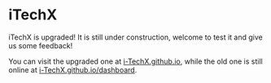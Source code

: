 # iTechX
iTechX is upgraded! It is still under construction, welcome to test it and give us some feedback!

You can visit the upgraded one at [i-TechX.github.io](//i-TechX.github.io), while the old one is still online at [i-TechX.github.io/dashboard](//i-TechX.github.io/dashboard).
